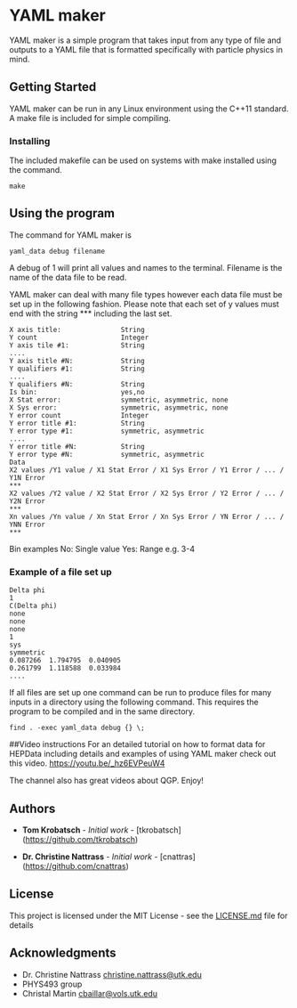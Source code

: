 # YAML maker

YAML maker is a simple program that takes input from any type of file and outputs to a YAML file that is formatted specifically with particle physics in mind.

## Getting Started

YAML maker can be run in any Linux environment using the C++11 standard. A make file is included for simple compiling.

### Installing

The included makefile can be used on systems with make installed using the command.

```
make
```

## Using the program

The command for YAML maker is 

```
yaml_data debug filename
```
A debug of 1 will print all values and names to the terminal. Filename is the name of the data file to be read.

YAML maker can deal with many file types however each data file must be set up in the following fashion. Please note that each set of y values must end with the string *** including the last set.

```
X axis title:				String
Y count						Integer
Y axis tile #1:				String
....
Y axis title #N:			String
Y qualifiers #1:			String
....
Y qualifiers #N:			String
Is bin:						yes,no
X Stat error:				symmetric, asymmetric, none
X Sys error:				symmetric, asymmetric, none
Y error count				Integer
Y error title #1:			String
Y error type #1:			symmetric, asymmetric
....
Y error title #N:			String
Y error type #N:			symmetric, asymmetric
Data
X2 values /Y1 value / X1 Stat Error / X1 Sys Error / Y1 Error / ... / Y1N Error
***
X2 values /Y2 value / X2 Stat Error / X2 Sys Error / Y2 Error / ... / Y2N Error
***
Xn values /Yn value / Xn Stat Error / Xn Sys Error / YN Error / ... / YNN Error
***
```

Bin examples
No: Single value
Yes: Range e.g. 3-4

### Example of a file set up

```
Delta phi
1
C(Delta phi)
none
none
none
1
sys
symmetric
0.087266  1.794795  0.040905  
0.261799  1.118588  0.033984 
....
```

If all files are set up one command can be run to produce files for many inputs in a directory using the following command. This requires the program to be compiled and in the same directory.

```
find . -exec yaml_data debug {} \;
```

##Video instructions
For an detailed tutorial on how to format data for HEPData including details and examples of using YAML maker check out this video.
https://youtu.be/_hz6EVPeuW4

The channel also has great videos about QGP. Enjoy!

## Authors

* **Tom Krobatsch** - *Initial work* - [tkrobatsch]
(https://github.com/tkrobatsch)

* **Dr. Christine Nattrass** - *Initial work* - [cnattras]
(https://github.com/cnattras)

## License

This project is licensed under the MIT License - see the [LICENSE.md](LICENSE.md) file for details

## Acknowledgments

* Dr. Christine Nattrass
christine.nattrass@utk.edu 
* PHYS493 group
* Christal Martin
cbaillar@vols.utk.edu 
